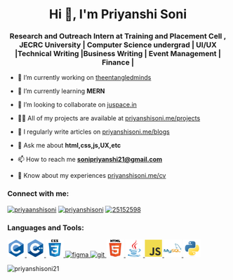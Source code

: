 <h1 align="center">Hi 👋, I'm Priyanshi Soni</h1>
<h3 align="center">Research and Outreach Intern at Training and Placement Cell , JECRC University | Computer Science undergrad | UI/UX |Technical Writing |Business Writing | Event Management | Finance |</h3>

- 🔭 I’m currently working on [theentangledminds](https://theentangledminds.com/)

- 🌱 I’m currently learning **MERN**

- 👯 I’m looking to collaborate on [juspace.in](juspace.in)

- 👨‍💻 All of my projects are available at [priyanshisoni.me/projects](priyanshisoni.me/projects)

- 📝 I regularly write articles on [priyanshisoni.me/blogs](priyanshisoni.me/blogs)

- 💬 Ask me about **html,css,js,UX,etc**

- 📫 How to reach me **sonipriyanshi21@gmail.com**

- 📄 Know about my experiences [priyanshisoni.me/cv](priyanshisoni.me/cv)

<h3 align="left">Connect with me:</h3>
<p align="left">
<a href="https://twitter.com/priyaanshisoni" target="blank"><img align="center" src="https://raw.githubusercontent.com/rahuldkjain/github-profile-readme-generator/master/src/images/icons/Social/twitter.svg" alt="priyaanshisoni" height="30" width="40" /></a>
<a href="https://linkedin.com/in/priyanshisoni" target="blank"><img align="center" src="https://raw.githubusercontent.com/rahuldkjain/github-profile-readme-generator/master/src/images/icons/Social/linked-in-alt.svg" alt="priyanshisoni" height="30" width="40" /></a>
<a href="https://stackoverflow.com/users/25152598" target="blank"><img align="center" src="https://raw.githubusercontent.com/rahuldkjain/github-profile-readme-generator/master/src/images/icons/Social/stack-overflow.svg" alt="25152598" height="30" width="40" /></a>
</p>

<h3 align="left">Languages and Tools:</h3>
<p align="left"> <a href="https://www.cprogramming.com/" target="_blank" rel="noreferrer"> <img src="https://raw.githubusercontent.com/devicons/devicon/master/icons/c/c-original.svg" alt="c" width="40" height="40"/> </a> <a href="https://www.w3schools.com/cpp/" target="_blank" rel="noreferrer"> <img src="https://raw.githubusercontent.com/devicons/devicon/master/icons/cplusplus/cplusplus-original.svg" alt="cplusplus" width="40" height="40"/> </a> <a href="https://www.w3schools.com/css/" target="_blank" rel="noreferrer"> <img src="https://raw.githubusercontent.com/devicons/devicon/master/icons/css3/css3-original-wordmark.svg" alt="css3" width="40" height="40"/> </a> <a href="https://www.figma.com/" target="_blank" rel="noreferrer"> <img src="https://www.vectorlogo.zone/logos/figma/figma-icon.svg" alt="figma" width="40" height="40"/> </a> <a href="https://git-scm.com/" target="_blank" rel="noreferrer"> <img src="https://www.vectorlogo.zone/logos/git-scm/git-scm-icon.svg" alt="git" width="40" height="40"/> </a> <a href="https://www.w3.org/html/" target="_blank" rel="noreferrer"> <img src="https://raw.githubusercontent.com/devicons/devicon/master/icons/html5/html5-original-wordmark.svg" alt="html5" width="40" height="40"/> </a> <a href="https://www.java.com" target="_blank" rel="noreferrer"> <img src="https://raw.githubusercontent.com/devicons/devicon/master/icons/java/java-original.svg" alt="java" width="40" height="40"/> </a> <a href="https://developer.mozilla.org/en-US/docs/Web/JavaScript" target="_blank" rel="noreferrer"> <img src="https://raw.githubusercontent.com/devicons/devicon/master/icons/javascript/javascript-original.svg" alt="javascript" width="40" height="40"/> </a> <a href="https://www.mysql.com/" target="_blank" rel="noreferrer"> <img src="https://raw.githubusercontent.com/devicons/devicon/master/icons/mysql/mysql-original-wordmark.svg" alt="mysql" width="40" height="40"/> </a> <a href="https://www.python.org" target="_blank" rel="noreferrer"> <img src="https://raw.githubusercontent.com/devicons/devicon/master/icons/python/python-original.svg" alt="python" width="40" height="40"/> </a> </p>

<p><img align="center" src="https://github-readme-stats.vercel.app/api/top-langs?username=priyanshisoni21&show_icons=true&locale=en&layout=compact" alt="priyanshisoni21" /></p>
  
